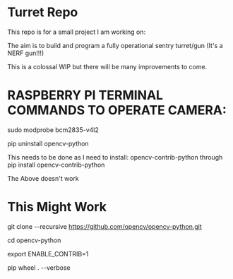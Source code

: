 # Turret Repo

This repo is for a small project I am working on:

The aim is to build and program a fully operational sentry turret/gun (It's a NERF gun!!!)

This is a colossal WIP but there will be many improvements to come.


# RASPBERRY PI TERMINAL COMMANDS TO OPERATE CAMERA:

sudo modprobe bcm2835-v4l2

pip uninstall opencv-python

This needs to be done as I need to install: opencv-contrib-python through pip install opencv-contrib-python

The Above doesn't work


# This Might Work

git clone --recursive https://github.com/opencv/opencv-python.git

cd opencv-python

export ENABLE_CONTRIB=1

pip wheel . --verbose
